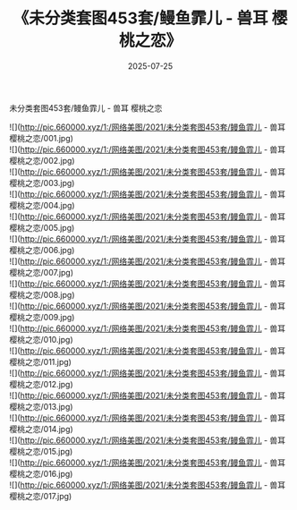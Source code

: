 ﻿---
layout: post
title:  《未分类套图453套/鳗鱼霏儿 - 兽耳 樱桃之恋》
date:   2025-07-25
img: http://pic.660000.xyz/1:/网络美图/2021/未分类套图453套/鳗鱼霏儿 - 兽耳 樱桃之恋/000.jpg
categories: [美女, 清纯, 唯美]
---

未分类套图453套/鳗鱼霏儿 - 兽耳 樱桃之恋

 ![](http://pic.660000.xyz/1:/网络美图/2021/未分类套图453套/鳗鱼霏儿 - 兽耳 樱桃之恋/001.jpg) <br>![](http://pic.660000.xyz/1:/网络美图/2021/未分类套图453套/鳗鱼霏儿 - 兽耳 樱桃之恋/002.jpg) <br>![](http://pic.660000.xyz/1:/网络美图/2021/未分类套图453套/鳗鱼霏儿 - 兽耳 樱桃之恋/003.jpg) <br>![](http://pic.660000.xyz/1:/网络美图/2021/未分类套图453套/鳗鱼霏儿 - 兽耳 樱桃之恋/004.jpg) <br>![](http://pic.660000.xyz/1:/网络美图/2021/未分类套图453套/鳗鱼霏儿 - 兽耳 樱桃之恋/005.jpg) <br>![](http://pic.660000.xyz/1:/网络美图/2021/未分类套图453套/鳗鱼霏儿 - 兽耳 樱桃之恋/006.jpg) <br>![](http://pic.660000.xyz/1:/网络美图/2021/未分类套图453套/鳗鱼霏儿 - 兽耳 樱桃之恋/007.jpg) <br>![](http://pic.660000.xyz/1:/网络美图/2021/未分类套图453套/鳗鱼霏儿 - 兽耳 樱桃之恋/008.jpg) <br>![](http://pic.660000.xyz/1:/网络美图/2021/未分类套图453套/鳗鱼霏儿 - 兽耳 樱桃之恋/009.jpg) <br>![](http://pic.660000.xyz/1:/网络美图/2021/未分类套图453套/鳗鱼霏儿 - 兽耳 樱桃之恋/010.jpg) <br>![](http://pic.660000.xyz/1:/网络美图/2021/未分类套图453套/鳗鱼霏儿 - 兽耳 樱桃之恋/011.jpg) <br>![](http://pic.660000.xyz/1:/网络美图/2021/未分类套图453套/鳗鱼霏儿 - 兽耳 樱桃之恋/012.jpg) <br>![](http://pic.660000.xyz/1:/网络美图/2021/未分类套图453套/鳗鱼霏儿 - 兽耳 樱桃之恋/013.jpg) <br>![](http://pic.660000.xyz/1:/网络美图/2021/未分类套图453套/鳗鱼霏儿 - 兽耳 樱桃之恋/014.jpg) <br>![](http://pic.660000.xyz/1:/网络美图/2021/未分类套图453套/鳗鱼霏儿 - 兽耳 樱桃之恋/015.jpg) <br>![](http://pic.660000.xyz/1:/网络美图/2021/未分类套图453套/鳗鱼霏儿 - 兽耳 樱桃之恋/016.jpg) <br>![](http://pic.660000.xyz/1:/网络美图/2021/未分类套图453套/鳗鱼霏儿 - 兽耳 樱桃之恋/017.jpg) <br>